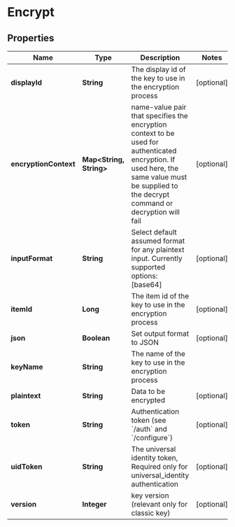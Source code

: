 

# Encrypt


## Properties

Name | Type | Description | Notes
------------ | ------------- | ------------- | -------------
**displayId** | **String** | The display id of the key to use in the encryption process |  [optional]
**encryptionContext** | **Map&lt;String, String&gt;** | name-value pair that specifies the encryption context to be used for authenticated encryption. If used here, the same value must be supplied to the decrypt command or decryption will fail |  [optional]
**inputFormat** | **String** | Select default assumed format for any plaintext input. Currently supported options: [base64] |  [optional]
**itemId** | **Long** | The item id of the key to use in the encryption process |  [optional]
**json** | **Boolean** | Set output format to JSON |  [optional]
**keyName** | **String** | The name of the key to use in the encryption process | 
**plaintext** | **String** | Data to be encrypted |  [optional]
**token** | **String** | Authentication token (see &#x60;/auth&#x60; and &#x60;/configure&#x60;) |  [optional]
**uidToken** | **String** | The universal identity token, Required only for universal_identity authentication |  [optional]
**version** | **Integer** | key version (relevant only for classic key) |  [optional]



